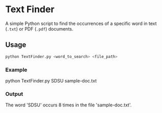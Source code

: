 # Text Finder

A simple Python script to find the occurrences of a specific word in text (`.txt`) or PDF (`.pdf`) documents.

## Usage

```bash
python TextFinder.py <word_to_search> <file_path>
```

### Example
python TextFinder.py SDSU sample-doc.txt

### Output
The word 'SDSU' occurs 8 times in the file 'sample-doc.txt'.
